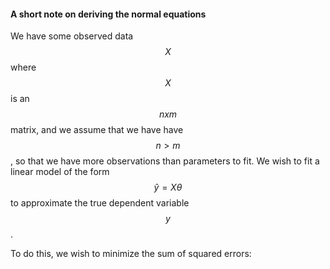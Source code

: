 #### A short note on deriving the normal equations

We have some observed data $$ X $$ where $$ X $$ is an $$ n x m $$ matrix, and we assume that we have have $$ n > m $$, so that we have more observations than parameters to fit. We wish to fit a linear model of the form $$ \hat{y}= X\theta$$ to approximate the true dependent variable $$ y $$. 

To do this, we wish to minimize the sum of squared errors: 



